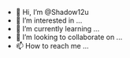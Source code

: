 - 👋 Hi, I’m @Shadow12u
- 👀 I’m interested in ...
- 🌱 I’m currently learning ...
- 💞️ I’m looking to collaborate on ...
- 📫 How to reach me ...

<!---
Shadow12u/Shadow12u is a ✨ special ✨ repository because its `README.md` (this file) appears on your GitHub profile.
You can click the Preview link to take a look at your changes.
--->
